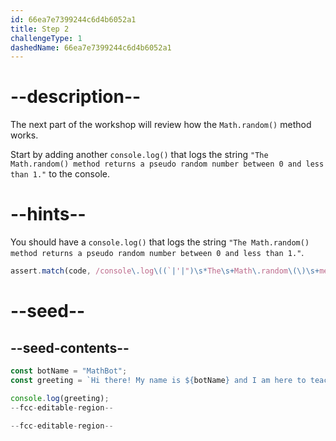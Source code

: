 ```yaml
---
id: 66ea7e7399244c6d4b6052a1
title: Step 2
challengeType: 1
dashedName: 66ea7e7399244c6d4b6052a1
---
```


# --description--

The next part of the workshop will review how the `Math.random()` method works. 

Start by adding another `console.log()` that logs the string `"The Math.random() method returns a pseudo random number between 0 and less than 1."` to the console.
 
# --hints--

You should have a `console.log()` that logs the string `"The Math.random() method returns a pseudo random number between 0 and less than 1."`.

```js
assert.match(code, /console\.log\((`|'|")\s*The\s+Math\.random\(\)\s+method\s+returns\s+a\s+pseudo\s+random\s+number\s+between\s+0\s+and\s+less\s+than\s+1\.\1\)/);
```

# --seed--

## --seed-contents--

```js
const botName = "MathBot";
const greeting = `Hi there! My name is ${botName} and I am here to teach you about the Math object!`;

console.log(greeting);
--fcc-editable-region--

--fcc-editable-region--
```
